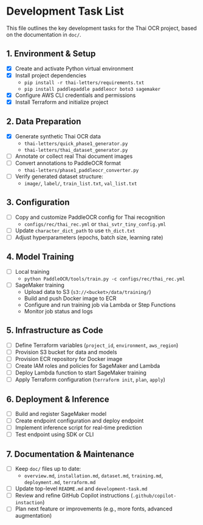 # Development Task List

This file outlines the key development tasks for the Thai OCR project, based on the documentation in `doc/`.

## 1. Environment & Setup

- [x] Create and activate Python virtual environment
- [x] Install project dependencies
  - `pip install -r thai-letters/requirements.txt`
  - `pip install paddlepaddle paddleocr boto3 sagemaker`
- [x] Configure AWS CLI credentials and permissions
- [x] Install Terraform and initialize project

## 2. Data Preparation

- [x] Generate synthetic Thai OCR data
  - `thai-letters/quick_phase1_generator.py`
  - `thai-letters/thai_dataset_generator.py`
- [ ] Annotate or collect real Thai document images
- [ ] Convert annotations to PaddleOCR format
  - `thai-letters/phase1_paddleocr_converter.py`
- [ ] Verify generated dataset structure:
  - `image/`, `label/`, `train_list.txt`, `val_list.txt`

## 3. Configuration

- [ ] Copy and customize PaddleOCR config for Thai recognition
  - `configs/rec/thai_rec.yml` or `thai_svtr_tiny_config.yml`
- [ ] Update `character_dict_path` to use `th_dict.txt`
- [ ] Adjust hyperparameters (epochs, batch size, learning rate)

## 4. Model Training

- [ ] Local training
  - `python PaddleOCR/tools/train.py -c configs/rec/thai_rec.yml`
- [ ] SageMaker training
  - Upload data to S3 (`s3://<bucket>/data/training/`)
  - Build and push Docker image to ECR
  - Configure and run training job via Lambda or Step Functions
  - Monitor job status and logs

## 5. Infrastructure as Code

- [ ] Define Terraform variables (`project_id`, `environment`, `aws_region`)
- [ ] Provision S3 bucket for data and models
- [ ] Provision ECR repository for Docker image
- [ ] Create IAM roles and policies for SageMaker and Lambda
- [ ] Deploy Lambda function to start SageMaker training
- [ ] Apply Terraform configuration (`terraform init`, `plan`, `apply`)

## 6. Deployment & Inference

- [ ] Build and register SageMaker model
- [ ] Create endpoint configuration and deploy endpoint
- [ ] Implement inference script for real-time prediction
- [ ] Test endpoint using SDK or CLI

## 7. Documentation & Maintenance

- [ ] Keep `doc/` files up to date:
  - `overview.md`, `installation.md`, `dataset.md`, `training.md`, `deployment.md`, `terraform.md`
- [ ] Update top-level `README.md` and `development-task.md`
- [ ] Review and refine GitHub Copilot instructions (`.github/copilot-instaction`)
- [ ] Plan next feature or improvements (e.g., more fonts, advanced augmentation)
